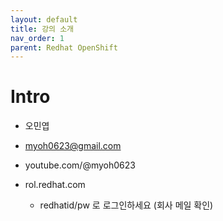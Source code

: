 ```yaml
---
layout: default
title: 강의 소개
nav_order: 1
parent: Redhat OpenShift
---
```


# Intro

- 오민엽
- myoh0623@gmail.com
- youtube.com/@myoh0623

- rol.redhat.com
    - redhatid/pw 로 로그인하세요 (회사 메일 확인)